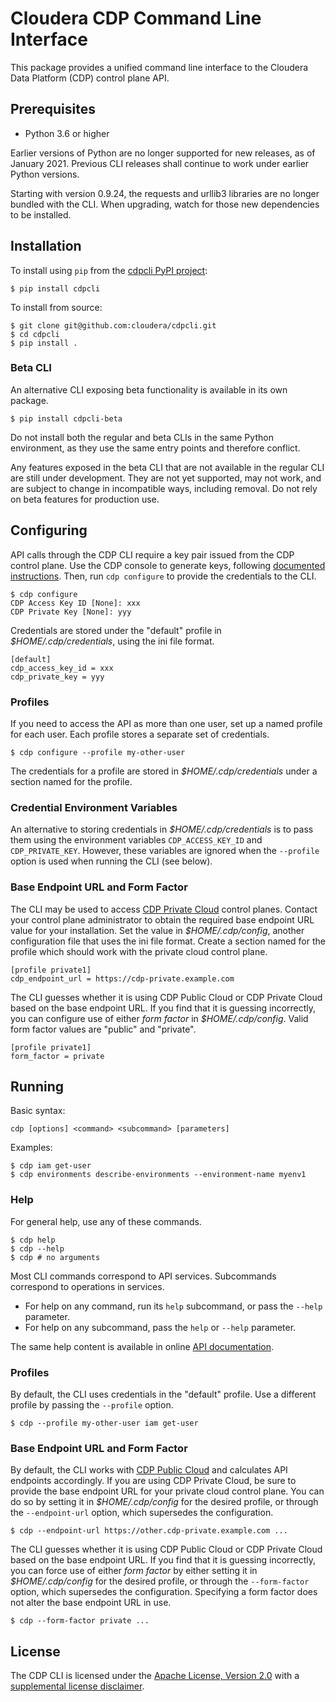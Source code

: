 # Cloudera CDP Command Line Interface

This package provides a unified command line interface to the Cloudera Data
Platform (CDP) control plane API.

## Prerequisites

* Python 3.6 or higher

Earlier versions of Python are no longer supported for new releases, as of
January 2021. Previous CLI releases shall continue to work under earlier Python
versions.

Starting with version 0.9.24, the requests and urllib3 libraries are no longer
bundled with the CLI. When upgrading, watch for those new dependencies to be
installed.

## Installation

To install using `pip` from the
[cdpcli PyPI project](https://pypi.org/project/cdpcli/):

```
$ pip install cdpcli
```

To install from source:

```
$ git clone git@github.com:cloudera/cdpcli.git
$ cd cdpcli
$ pip install .
```

### Beta CLI

An alternative CLI exposing beta functionality is available in its own package.

```
$ pip install cdpcli-beta
```

Do not install both the regular and beta CLIs in the same Python environment,
as they use the same entry points and therefore conflict.

Any features exposed in the beta CLI that are not available in the regular CLI
are still under development. They are not yet supported, may not work, and are
subject to change in incompatible ways, including removal. Do not rely on beta
features for production use.

## Configuring

API calls through the CDP CLI require a key pair issued from the CDP control
plane. Use the CDP console to generate keys, following [documented
instructions](https://docs.cloudera.com/cdp/latest/cli/topics/mc-cli-generating-an-api-access-key.html).
Then, run `cdp configure` to provide the credentials to the CLI.

```
$ cdp configure
CDP Access Key ID [None]: xxx
CDP Private Key [None]: yyy
```

Credentials are stored under the "default" profile in *$HOME/.cdp/credentials*,
using the ini file format.

```
[default]
cdp_access_key_id = xxx
cdp_private_key = yyy
```

### Profiles

If you need to access the API as more than one user, set up a named profile for
each user. Each profile stores a separate set of credentials.

```
$ cdp configure --profile my-other-user
```

The credentials for a profile are stored in *$HOME/.cdp/credentials* under a
section named for the profile.

### Credential Environment Variables

An alternative to storing credentials in *$HOME/.cdp/credentials* is to pass
them using the environment variables `CDP_ACCESS_KEY_ID` and `CDP_PRIVATE_KEY`.
However, these variables are ignored when the `--profile` option is used when
running the CLI (see below).

### Base Endpoint URL and Form Factor

The CLI may be used to access
[CDP Private Cloud](https://docs.cloudera.com/cdp-private-cloud/latest/overview/topics/cdppvc-overview.html)
control planes. Contact your control plane administrator to obtain the required
base endpoint URL value for your installation. Set the value in
*$HOME/.cdp/config*, another configuration file that uses the ini file format.
Create a section named for the profile which should work with the private cloud
control plane.

```
[profile private1]
cdp_endpoint_url = https://cdp-private.example.com
```

The CLI guesses whether it is using CDP Public Cloud or CDP Private Cloud based
on the base endpoint URL. If you find that it is guessing incorrectly, you can
configure use of either *form factor* in *$HOME/.cdp/config*. Valid form factor
values are "public" and "private".

```
[profile private1]
form_factor = private
```

## Running

Basic syntax:

```
cdp [options] <command> <subcommand> [parameters]
```

Examples:

```
$ cdp iam get-user
$ cdp environments describe-environments --environment-name myenv1
```

### Help

For general help, use any of these commands.

```
$ cdp help
$ cdp --help
$ cdp # no arguments
```

Most CLI commands correspond to API services. Subcommands correspond to
operations in services.

* For help on any command, run its `help` subcommand, or pass the `--help` parameter.
* For help on any subcommand, pass the `help` or `--help` parameter.

The same help content is available in online
[API documentation](https://cloudera.github.io/cdp-dev-docs/api-docs/).

### Profiles

By default, the CLI uses credentials in the "default" profile. Use a different
profile by passing the `--profile` option.

```
$ cdp --profile my-other-user iam get-user
```

### Base Endpoint URL and Form Factor

By default, the CLI works with
[CDP Public Cloud](https://docs.cloudera.com/cdp-public-cloud/cloud/overview/topics/cdp-public-cloud.html)
and calculates API endpoints accordingly. If you are using CDP Private Cloud, be
sure to provide the base endpoint URL for your private cloud control plane. You
can do so by setting it in *$HOME/.cdp/config* for the desired profile, or
through the `--endpoint-url` option, which supersedes the configuration.

```
$ cdp --endpoint-url https://other.cdp-private.example.com ...
```

The CLI guesses whether it is using CDP Public Cloud or CDP Private Cloud based
on the base endpoint URL. If you find that it is guessing incorrectly, you can
force use of either *form factor* by either setting it in *$HOME/.cdp/config*
for the desired profile, or through the `--form-factor` option, which supersedes
the configuration. Specifying a form factor does not alter the base endpoint URL
 in use.

```
$ cdp --form-factor private ...
```

## License

The CDP CLI is licensed under the [Apache License, Version 2.0](https://www.apache.org/licenses/LICENSE-2.0)
with a [supplemental license disclaimer](https://console.cdp.cloudera.com/downloads/LICENSE_SUPPLEMENTAL_DISCLAIMER.txt).
